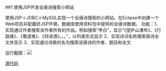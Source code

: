 ##1.使用JSP开发全唐诗搜索小网站

使用JSP＋JDBC＋MySQL实现一个全唐诗搜索的小网站。在Eclipse中创建一个Web项目并配置好JSP环境，数据库使用资料包中提供的全唐诗数据。
功能：1、实现通过作者搜索该作者所有的作品。例如搜索“李白”，显示“《望庐山瀑布》、《行路难》、《蜀道难》、《将进酒》。。。”，以列表形式显示
2、实现诗词名称搜索唐诗全文并显示
3、实现通过诗歌的名句搜索该唐诗的作者、题目和全文


运行截图：![](img/default.jpg)


[源代码](sourcecode/)
